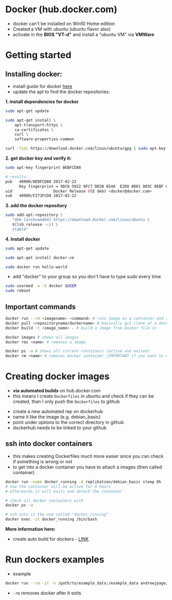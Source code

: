 Docker (hub.docker.com)
===

* docker can't be installed on Win10 Home edition
* Created a VM with ubuntu (ubuntu flavor also)
* activate in the **BIOS "VT-d"** and install a "ubuntu VM" via **VMWare**

# Getting started
## Installing docker:

* install guide for docker [here](https://docs.docker.com/install/linux/docker-ce/ubuntu/#set-up-the-repository)
* update the apt to find the docker repositories:

**1. install dependencies for docker**

```bash
sudo apt-get update

sudo apt-get install \
    apt-transport-https \
    ca-certificates \
    curl \
    software-properties-common

curl -fsSL https://download.docker.com/linux/ubuntu/gpg | sudo apt-key add -
```

**2. get docker key and verify it:**

```bash
sudo apt-key fingerprint 0EBFCD88

# results:
pub   4096R/0EBFCD88 2017-02-22
      Key fingerprint = 9DC8 5822 9FC7 DD38 854A  E2D8 8D81 803C 0EBF CD88
uid                  Docker Release (CE deb) <docker@docker.com>
sub   4096R/F273FCD8 2017-02-22
```

**3. add the docker repository**

```bash
sudo add-apt-repository \
   "deb [arch=amd64] https://download.docker.com/linux/ubuntu \
   $(lsb_release -cs) \
   stable"
```


**4. Install docker**

```bash
sudo apt-get update

sudo apt-get install docker-ce

sudo docker run hello-world

```
* add "docker" to your group so you don't have to type sudo every time

```bash
sudo usermod -a -G docker $USER
sudo reboot
```
## Important commands

```bash
docker run --rm <imagename> <command> # runs image as a container and removes it afterwards  
docker pull <repositoryname/dockername> # basically git clone of a docker image
docker build -t <image_name> . # build a image from Docker file in .

docker images # shows all images
docker rmi <name> # removes a image

docker ps -a # shows all current containers (active and exited)
docker rm <name> # removes docker container (IMPORTANT if you want to clean up)
```

# Creating docker images

* **via automated builds** on hub.docker.com
* this means I create `Dockerfiles` in ubuntu and check if they can be created, than I only push the `Dockerfiles` to github

+ create a new automated rep on dockerhub
+ name it like the image (e.g. debian_basic)
+ point under options to the correct directory in github
+ dockerhub needs to be linked to your github

## ssh into docker containers

* this makes creating Dockerfiles much more easier since you can check if something is wrong or not
* to get into a docker container you have to attach a images (then called container)

````bash
docker run -name docker_running -d replikation/debian_basic sleep 8h
# now the container will be active for 8 hours
# afterwards it will exits and detach the container

# check all docker containers with
docker ps -a

# ssh into it the one called "docker_running"
docker exec -it docker_running /bin/bash
````

**More information here:**

* create auto build for dockers - [LINK](https://docs.docker.com/docker-hub/builds/#create-an-automated-build)

# Run dockers examples

* example

````bash
docker run --rm -it -v /path/to/example_data:/example_data andrewjpage/tiptoft tiptoft /example_data/ERS654932_plasmids.fastq.gz
````

+ `-rm` removes docker after it exits
